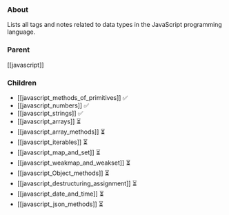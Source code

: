 ### About
Lists all tags and notes related to data types in the JavaScript programming language.

### Parent
[[javascript]]

### Children
- [[javascript_methods_of_primitives]] ✅
- [[javascript_numbers]] ✅
- [[javascript_strings]] ✅
- [[javascript_arrays]] ⏳
- [[javascript_array_methods]] ⏳
- [[javascript_iterables]] ⏳
- [[javascript_map_and_set]] ⏳
- [[javascript_weakmap_and_weakset]] ⏳
- [[javascript_Object_methods]] ⏳
- [[javascript_destructuring_assignment]] ⏳
- [[javascript_date_and_time]] ⏳
- [[javascript_json_methods]] ⏳